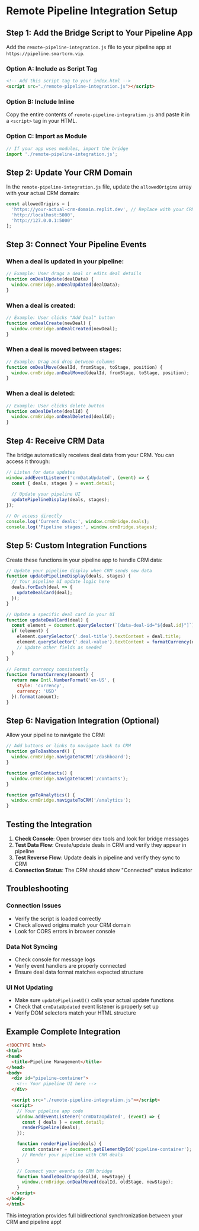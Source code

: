 # Remote Pipeline Integration Setup

## Step 1: Add the Bridge Script to Your Pipeline App

Add the `remote-pipeline-integration.js` file to your pipeline app at `https://pipeline.smartcrm.vip`.

### Option A: Include as Script Tag
```html
<!-- Add this script tag to your index.html -->
<script src="./remote-pipeline-integration.js"></script>
```

### Option B: Include Inline
Copy the entire contents of `remote-pipeline-integration.js` and paste it in a `<script>` tag in your HTML.

### Option C: Import as Module
```javascript
// If your app uses modules, import the bridge
import './remote-pipeline-integration.js';
```

## Step 2: Update Your CRM Domain

In the `remote-pipeline-integration.js` file, update the `allowedOrigins` array with your actual CRM domain:

```javascript
const allowedOrigins = [
  'https://your-actual-crm-domain.replit.dev', // Replace with your CRM URL
  'http://localhost:5000',
  'http://127.0.0.1:5000'
];
```

## Step 3: Connect Your Pipeline Events

### When a deal is updated in your pipeline:
```javascript
// Example: User drags a deal or edits deal details
function onDealUpdate(dealData) {
  window.crmBridge.onDealUpdated(dealData);
}
```

### When a deal is created:
```javascript
// Example: User clicks "Add Deal" button
function onDealCreate(newDeal) {
  window.crmBridge.onDealCreated(newDeal);
}
```

### When a deal is moved between stages:
```javascript
// Example: Drag and drop between columns
function onDealMove(dealId, fromStage, toStage, position) {
  window.crmBridge.onDealMoved(dealId, fromStage, toStage, position);
}
```

### When a deal is deleted:
```javascript
// Example: User clicks delete button
function onDealDelete(dealId) {
  window.crmBridge.onDealDeleted(dealId);
}
```

## Step 4: Receive CRM Data

The bridge automatically receives deal data from your CRM. You can access it through:

```javascript
// Listen for data updates
window.addEventListener('crmDataUpdated', (event) => {
  const { deals, stages } = event.detail;
  
  // Update your pipeline UI
  updatePipelineDisplay(deals, stages);
});

// Or access directly
console.log('Current deals:', window.crmBridge.deals);
console.log('Pipeline stages:', window.crmBridge.stages);
```

## Step 5: Custom Integration Functions

Create these functions in your pipeline app to handle CRM data:

```javascript
// Update your pipeline display when CRM sends new data
function updatePipelineDisplay(deals, stages) {
  // Your pipeline UI update logic here
  deals.forEach(deal => {
    updateDealCard(deal);
  });
}

// Update a specific deal card in your UI
function updateDealCard(deal) {
  const element = document.querySelector(`[data-deal-id="${deal.id}"]`);
  if (element) {
    element.querySelector('.deal-title').textContent = deal.title;
    element.querySelector('.deal-value').textContent = formatCurrency(deal.value);
    // Update other fields as needed
  }
}

// Format currency consistently
function formatCurrency(amount) {
  return new Intl.NumberFormat('en-US', {
    style: 'currency',
    currency: 'USD'
  }).format(amount);
}
```

## Step 6: Navigation Integration (Optional)

Allow your pipeline to navigate the CRM:

```javascript
// Add buttons or links to navigate back to CRM
function goToDashboard() {
  window.crmBridge.navigateToCRM('/dashboard');
}

function goToContacts() {
  window.crmBridge.navigateToCRM('/contacts');
}

function goToAnalytics() {
  window.crmBridge.navigateToCRM('/analytics');
}
```

## Testing the Integration

1. **Check Console**: Open browser dev tools and look for bridge messages
2. **Test Data Flow**: Create/update deals in CRM and verify they appear in pipeline
3. **Test Reverse Flow**: Update deals in pipeline and verify they sync to CRM
4. **Connection Status**: The CRM should show "Connected" status indicator

## Troubleshooting

### Connection Issues
- Verify the script is loaded correctly
- Check allowed origins match your CRM domain
- Look for CORS errors in browser console

### Data Not Syncing
- Check console for message logs
- Verify event handlers are properly connected
- Ensure deal data format matches expected structure

### UI Not Updating
- Make sure `updatePipelineUI()` calls your actual update functions
- Check that `crmDataUpdated` event listener is properly set up
- Verify DOM selectors match your HTML structure

## Example Complete Integration

```html
<!DOCTYPE html>
<html>
<head>
  <title>Pipeline Management</title>
</head>
<body>
  <div id="pipeline-container">
    <!-- Your pipeline UI here -->
  </div>

  <script src="./remote-pipeline-integration.js"></script>
  <script>
    // Your pipeline app code
    window.addEventListener('crmDataUpdated', (event) => {
      const { deals } = event.detail;
      renderPipeline(deals);
    });

    function renderPipeline(deals) {
      const container = document.getElementById('pipeline-container');
      // Render your pipeline with CRM deals
    }

    // Connect your events to CRM bridge
    function handleDealDrop(dealId, newStage) {
      window.crmBridge.onDealMoved(dealId, oldStage, newStage);
    }
  </script>
</body>
</html>
```

This integration provides full bidirectional synchronization between your CRM and pipeline app!